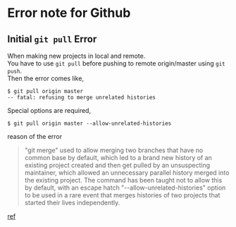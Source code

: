 # Error note for Github

## Initial `git pull` Error
When making new projects in local and remote. <br>
You have to use `git pull` before pushing to remote origin/master using `git push`.<br>
Then the error comes like,

```
$ git pull origin master
-- fatal: refusing to merge unrelated histories
```

Special options are required,

```
$ git pull origin master --allow-unrelated-histories
```

reason of the error

>"git merge" used to allow merging two branches that have no common base by default, which led to a brand new history of an existing project created and then get pulled by an unsuspecting maintainer, which allowed an unnecessary parallel history merged into the existing project. The command has been taught not to allow this by default, with an escape hatch "--allow-unrelated-histories" option to be used in a rare event that merges histories of two projects that started their lives independently.

[ref](http://cpdev.tistory.com/51)